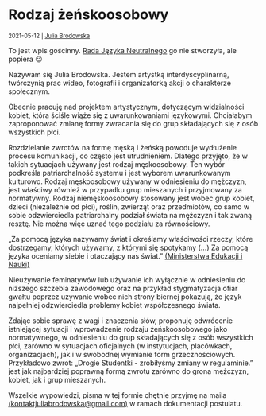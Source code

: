 # Rodzaj żeńskoosobowy

<small>2021-05-12 | [Julia Brodowska](mailto:kontaktjuliabrodowska@gmail.com)</small>

<div class="alert alert-info">
    <span class="fal fa-info-circle"></span>
    To jest wpis gościnny.
    <a href="/kolektyw-rjn">Rada Języka Neutralnego</a> go nie stworzyła, ale popiera 😉
</div>

Nazywam się Julia Brodowska. Jestem artystką interdyscyplinarną,
twórczynią prac wideo, fotografii i organizatorką akcji o charakterze społecznym.

Obecnie pracuję nad projektem artystycznym, dotyczącym widzialności kobiet,
która ściśle wiąże się z uwarunkowaniami językowymi.
Chciałabym zaproponować zmianę formy zwracania się do grup składających się z osób wszystkich płci.

Rozdzielanie zwrotów na formę męską i żeńską powoduje wydłużenie procesu komunikacji,
co często jest utrudnieniem. Dlatego przyjęto, że w takich sytuacjach używany jest rodzaj męskoosobowy.
Ten wybór podkreśla patriarchalność systemu i jest wyborem uwarunkowanym kulturowo.
Rodzaj męskoosobowy używany w odniesieniu do mężczyzn,
jest właściwy również w przypadku grup mieszanych i przyjmowany za normatywny.
Rodzaj niemęskoosobowy stosowany jest wobec grup kobiet, dzieci (niezależnie od płci),
roślin, zwierząt oraz przedmiotów, co samo w sobie odzwierciedla patriarchalny podział
świata na mężczyzn i tak zwaną resztę. Nie można więc uznać tego podziału za równościowy.

„Za pomocą języka nazywamy świat i określamy właściwości rzeczy, które dostrzegamy, których używamy,
z którymi się spotykamy (…) Za pomocą języka oceniamy siebie i otaczający nas świat.”
[(Ministerstwa Edukacji i Nauki)](https://epodreczniki.pl/a/jezyk-wartosci---wartosciowanie-w-jezyku/DY1U4tu1g) 

Nieużywanie feminatywów lub używanie ich wyłącznie w odniesieniu do niższego szczebla zawodowego
oraz na przykład stygmatyzacja ofiar gwałtu poprzez używanie wobec nich strony biernej pokazują,
że język najpełniej odzwierciedla problemy kobiet współczesnego świata.

Zdając sobie sprawę z wagi i znaczenia słów, proponuję odwrócenie istniejącej sytuacji i wprowadzenie
rodzaju żeńskoosobowego jako normatywnego, w odniesieniu do grup składających się z osób wszystkich płci,
zarówno w sytuacjach oficjalnych (w instytucjach, placówkach, organizacjach),
jak i w swobodnej wymianie form grzecznościowych. 
Przykładowo zwrot: „Drogie Studentki - zrobiłyśmy zmiany w regulaminie.”
jest jak najbardziej poprawną formą zwrotu zarówno do grona mężczyzn, kobiet, jak i grup mieszanych.

Wszelkie wypowiedzi, pisma w tej formie chętnie przyjmę na maila
[(kontaktjuliabrodowska@gmail.com)](mailto:kontaktjuliabrodowska@gmail.com)
w ramach dokumentacji postulatu.

